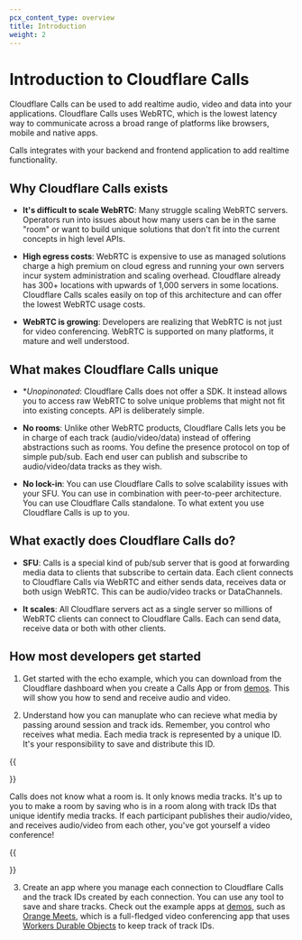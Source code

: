 ```yaml
---
pcx_content_type: overview
title: Introduction
weight: 2
---
```


# Introduction to Cloudflare Calls

Cloudflare Calls can be used to add realtime audio, video and data into your applications. Cloudflare Calls uses WebRTC, which is the lowest latency way to communicate across a broad range of platforms like browsers, mobile and native apps. 

Calls integrates with your backend and frontend application to add realtime functionality.

## Why Cloudflare Calls exists

- **It's difficult to scale WebRTC**: Many struggle scaling WebRTC servers. Operators run into issues about how many users can be in the same "room" or want to build unique solutions that don't fit into the current concepts in high level APIs.

- **High egress costs**: WebRTC is expensive to use as managed solutions charge a high premium on cloud egress and running your own servers incur system administration and scaling overhead. Cloudflare already has 300+ locations with upwards of 1,000 servers in some locations. Cloudflare Calls scales easily on top of this architecture and can offer the lowest WebRTC usage costs.

- **WebRTC is growing**: Developers are realizing that WebRTC is not just for video conferencing. WebRTC is supported on many platforms, it mature and well understood.

## What makes Cloudflare Calls unique

- **Unopinonated*: Cloudflare Calls does not offer a SDK. It instead allows you to access raw WebRTC to solve unique problems that might not fit into existing concepts. API is deliberately simple.

- **No rooms**: Unlike other WebRTC products, Cloudflare Calls lets you be in charge of each track (audio/video/data) instead of offering abstractions such as rooms. You define the presence protocol on top of simple pub/sub. Each end user can publish and subscribe to audio/video/data tracks as they wish.

- **No lock-in**: You can use Cloudflare Calls to solve scalability issues with your SFU. You can use in combination with peer-to-peer architecture. You can use Cloudflare Calls standalone. To what extent you use Cloudflare Calls is up to you.

## What exactly does Cloudflare Calls do?

- **SFU**: Calls is a special kind of pub/sub server that is good at forwarding media data to clients that subscribe to certain data. Each client connects to Cloudflare Calls via WebRTC and either sends data, receives data or both usign WebRTC. This can be audio/video tracks or DataChannels.

- **It scales**: All Cloudflare servers act as a single server so millions of WebRTC clients can connect to Cloudflare Calls. Each can send data, receive data or both with other clients.

## How most developers get started

1. Get started with the echo example, which you can download from the Cloudflare dashboard when you create a Calls App or from [demos](/calls/demos/). This will show you how to send and receive audio and video.

2. Understand how you can manuplate who can recieve what media by passing around session and track ids. Remember, you control who receives what media. Each media track is represented by a unique ID. It's your responsibility to save and distribute this ID.

{{<Aside type="note" header="Calls is not a presence protocol">}}

Calls does not know what a room is. It only knows media tracks. It's up to you to make a room by saving who is in a room along with track IDs that unique identify media tracks. If each participant publishes their audio/video, and receives audio/video from each other, you've got yourself a video conference!

{{</Aside>}}

3. Create an app where you manage each connection to Cloudflare Calls and the track IDs created by each connection. You can use any tool to save and share tracks. Check out the example apps at [demos](/calls/demos/), such as [Orange Meets](https://github.com/cloudflare/orange), which is a full-fledged video conferencing app that uses [Workers Durable Objects](/durable-objects/) to keep track of track IDs.
